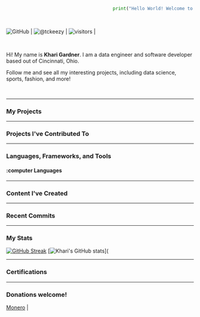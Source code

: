 ``` python
                                        print("Hello World! Welcome to my page!")
```
<div>&nbsp;</div>

<!-- Badges go here --->

![GitHub](https://img.shields.io/github/followers/kharigardner?label=Follow&style=social) | ![@tckeezy](https://img.shields.io/twitter/follow/tckeezy?label=Follow&style=social) | ![visitors](https://visitor-badge.glitch.me/badge?page_id=kharigardner.kharigardner&left_color=black&right_color=blue) | 

<div>&nbsp;</div>



Hi! My name is <strong>Khari Gardner</strong>. I am a data engineer and software developer based out of Cincinnati, Ohio. 

Follow me and see all my interesting projects, including data science, sports, fashion, and more!

<div>&nbsp;</div>

-------------------------
### **My Projects**


-------------------------
### **Projects I've Contributed To**

-------------------------
### **Languages, Frameworks, and Tools**

#### :computer **Languages**


-------------------------
### **Content I've Created**

-------------------------
### **Recent Commits**

<!--START_SECTION:activity-->

<!--END_SECTION:activity-->

-------------------------
### **My Stats**
[![GitHub Streak](https://streak-stats.demolab.com/?user=kharigardner)](https://git.io/streak-stats) [![Khari's GitHub stats](https://github-readme-stats.vercel.app/api?username=kharigardner&show_icons=true&theme=radical)](

------------------------
### **Certifications**

-------------------------
### **Donations welcome!**
[Monero](https://www.getmonero.org/) |